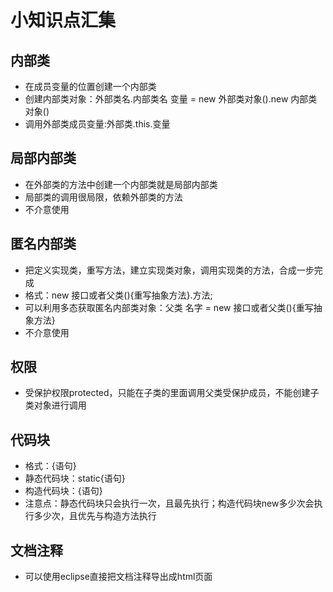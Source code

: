 # 小知识点汇集

## 内部类
* 在成员变量的位置创建一个内部类
* 创建内部类对象：外部类名.内部类名 变量 = new 外部类对象().new 内部类对象()
* 调用外部类成员变量:外部类.this.变量

## 局部内部类
* 在外部类的方法中创建一个内部类就是局部内部类
* 局部类的调用很局限，依赖外部类的方法
* 不介意使用

## 匿名内部类
* 把定义实现类，重写方法，建立实现类对象，调用实现类的方法，合成一步完成
* 格式：new 接口或者父类(){重写抽象方法}.方法;
* 可以利用多态获取匿名内部类对象：父类 名字 = new 接口或者父类(){重写抽象方法}
* 不介意使用

## 权限
* 受保护权限protected，只能在子类的里面调用父类受保护成员，不能创建子类对象进行调用

## 代码块
* 格式：{语句}
* 静态代码块：static{语句}
* 构造代码块：{语句}
* 注意点：静态代码块只会执行一次，且最先执行；构造代码块new多少次会执行多少次，且优先与构造方法执行

## 文档注释
* 可以使用eclipse直接把文档注释导出成html页面
